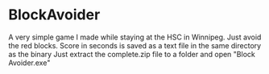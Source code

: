 # BlockAvoider
A very simple game I made while staying at the HSC in Winnipeg. Just avoid the red blocks. Score in seconds is saved as a text file in the same directory as the binary 
Just extract the complete.zip file to a folder and open "Block Avoider.exe"
